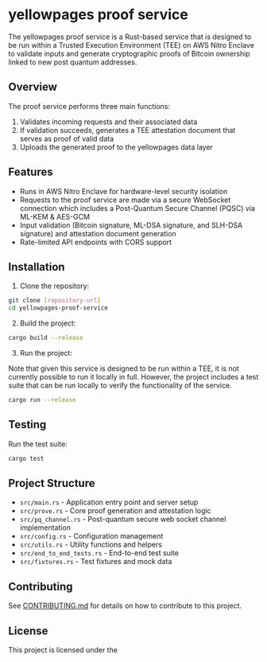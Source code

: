 # yellowpages proof service

The yellowpages proof service is a Rust-based service that is designed to be run within a Trusted Execution Environment (TEE) on AWS Nitro Enclave to validate inputs and generate cryptographic proofs of Bitcoin ownership linked to new post quantum addresses.

## Overview

The proof service performs three main functions:
1. Validates incoming requests and their associated data
2. If validation succeeds, generates a TEE attestation document that serves as proof of valid data
3. Uploads the generated proof to the yellowpages data layer

## Features

- Runs in AWS Nitro Enclave for hardware-level security isolation
- Requests to the proof service are made via a secure WebSocket connection which includes a Post-Quantum Secure Channel (PQSC) via ML-KEM & AES-GCM
- Input validation (Bitcoin signature, ML-DSA signature, and SLH-DSA signature) and attestation document generation
- Rate-limited API endpoints with CORS support

## Installation

1. Clone the repository:
```bash
git clone [repository-url]
cd yellowpages-proof-service
```

2. Build the project:
```bash
cargo build --release
```

3. Run the project:

Note that given this service is designed to be run within a TEE, it is not currently possible to run it locally in full. However, the project includes a test suite that can be run locally to verify the functionality of the service.

```bash
cargo run --release
```

## Testing

Run the test suite:
```bash
cargo test
```

## Project Structure

- `src/main.rs` - Application entry point and server setup
- `src/prove.rs` - Core proof generation and attestation logic
- `src/pq_channel.rs` - Post-quantum secure web socket channel implementation
- `src/config.rs` - Configuration management
- `src/utils.rs` - Utility functions and helpers
- `src/end_to_end_tests.rs` - End-to-end test suite
- `src/fixtures.rs` - Test fixtures and mock data

## Contributing

See [CONTRIBUTING.md](CONTRIBUTING.md) for details on how to contribute to this project.

## License

This project is licensed under the <TODO>